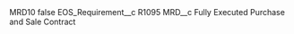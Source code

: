 <?xml version="1.0" encoding="UTF-8"?>
<CustomMetadata xmlns="http://soap.sforce.com/2006/04/metadata" xmlns:xsi="http://www.w3.org/2001/XMLSchema-instance" xmlns:xsd="http://www.w3.org/2001/XMLSchema">
    <label>MRD10</label>
    <protected>false</protected>
    <values>
        <field>EOS_Requirement__c</field>
        <value xsi:type="xsd:string">R1095</value>
    </values>
    <values>
        <field>MRD__c</field>
        <value xsi:type="xsd:string">Fully Executed Purchase and Sale Contract</value>
    </values>
</CustomMetadata>
